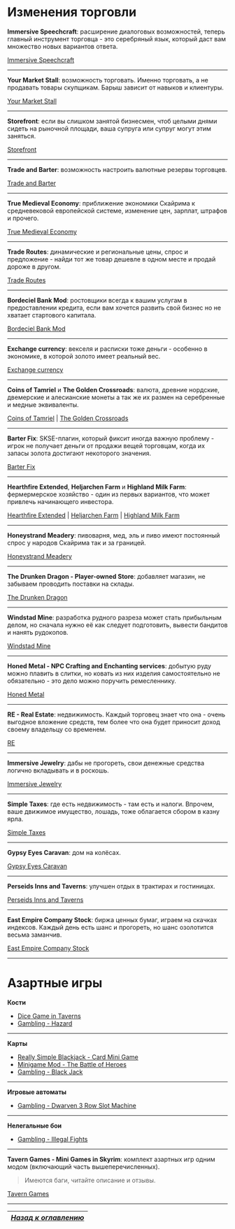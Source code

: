 # Изменения торговли

**Immersive Speechcraft**: расширение диалоговых возможностей, теперь главный инструмент торговца - это серебряный язык, который даст вам множество новых вариантов ответа.

[Immersive Speechcraft](http://www.nexusmods.com/skyrim/mods/63874/)

------

**Your Market Stall**: возможность торговать. Именно торговать, а не продавать товары скупщикам. Барыш зависит от навыков и клиентуры.

[Your Market Stall](http://www.nexusmods.com/skyrim/mods/35305/)

------

**Storefront**: если вы слишком занятой бизнесмен, чтоб целыми днями сидеть на рыночной площади, ваша супруга или супруг могут этим заняться.

[Storefront](http://www.nexusmods.com/skyrim/mods/47712/)

------

**Trade and Barter**: возможность настроить валютные резервы торговцев.

[Trade and Barter](http://www.nexusmods.com/skyrim/mods/34612/)

------

**True Medieval Economy**: приближение экономики Скайрима к средневековой европейской системе, изменение цен, зарплат, штрафов и прочего.

[True Medieval Economy](http://www.nexusmods.com/skyrim/mods/72896/)

------

**Trade Routes**: динамические и региональные цены, спрос и предложение - найди тот же товар дешевле в одном месте и продай дороже в другом.

[Trade Routes](http://www.nexusmods.com/skyrim/mods/49369/)

------

**Bordeciel Bank Mod**: ростовщики всегда к вашим услугам в предоставлении кредита, если вам хочется развить свой бизнес но не хватает стартового капитала.

[Bordeciel Bank Mod](http://www.nexusmods.com/skyrim/mods/56319/)

------

**Exchange currency**: векселя и расписки тоже деньги - особенно в экономике, в которой золото имеет реальный вес.

[Exchange currency](http://www.nexusmods.com/skyrim/mods/67504/)

------

**Coins of Tamriel** и **The Golden Crossroads**: валюта, древние нордские, двемерские и алесианские монеты а так же их размен на серебренные и медные эквиваленты.

[Coins of Tamriel](http://www.nexusmods.com/skyrim/mods/51871/) | [The Golden Crossroads](http://www.nexusmods.com/skyrim/mods/54670/)

------

**Barter Fix**: SKSE-плагин, который фиксит иногда важную проблему - игрок не получает деньги от продажи вещей торговцам, когда их запасы золота достигают некоторого значения.

[Barter Fix](http://www.nexusmods.com/skyrim/mods/85285/)

------

**Hearthfire Extended**, **Heljarchen Farm** и **Highland Milk Farm**: фермермерское хозяйство - один из первых вариантов, что может привлечь начинающего инвестора.

[Hearthfire Extended](http://www.nexusmods.com/skyrim/mods/66783/) | [Heljarchen Farm](http://www.nexusmods.com/skyrim/mods/50992/) | [Highland Milk Farm](http://www.nexusmods.com/skyrim/mods/17865/)

------

**Honeystrand Meadery**: пивоварня, мед, эль и пиво имеют постоянный спрос у народов Скайрима так и за границей.

[Honeystrand Meadery](http://www.nexusmods.com/skyrim/mods/38185/)

------

**The Drunken Dragon - Player-owned Store**: добавляет магазин, не забываем проводить поставки на склады.

[The Drunken Dragon](http://www.nexusmods.com/skyrim/mods/61028/)

------

**Windstad Mine**: разработка рудного разреза может стать прибыльным делом, но сначала нужно её как следует подготовить, вывести бандитов и нанять рудокопов.

[Windstad Mine](http://www.nexusmods.com/skyrim/mods/57879/)

------

**Honed Metal - NPC Crafting and Enchanting services**: добытую руду можно плавить в слитки, но ковать из них изделия самостоятельно не обязательно - это дело можно поручить ремесленнику.

[Honed Metal](http://www.nexusmods.com/skyrim/mods/51024/)

------

**RE - Real Estate**: недвижимость. Каждый торговец знает что она - очень выгодное вложение средств, тем более что она будет приносит доход своему владельцу со временем.

[RE](http://www.nexusmods.com/skyrim/mods/37774/)

------

**Immersive Jewelry**: дабы не прогореть, свои денежные средства логично вкладывать и в роскошь.

[Immersive Jewelry](http://www.nexusmods.com/skyrim/mods/64283/)

------

**Simple Taxes**: где есть недвижимость - там есть и налоги. Впрочем, ваше движимое имущество, лошадь, тоже облагается сбором в казну ярла.

[Simple Taxes](http://www.nexusmods.com/skyrim/mods/57239/)

------

**Gypsy Eyes Caravan**: дом на колёсах.

[Gypsy Eyes Caravan](http://www.nexusmods.com/skyrim/mods/33219/)

------

**Perseids Inns and Taverns**: улучшен отдых в трактирах и гостиницах.

[Perseids Inns and Taverns](http://www.nexusmods.com/skyrim/mods/25029/)

------

**East Empire Company Stock**: биржа ценных бумаг, играем на скачках индексов. Каждый день есть шанс и прогореть, но шанс озолотится весьма заманчив.

[East Empire Company Stock](http://www.nexusmods.com/skyrim/mods/62610/)

------

# Азартные игры

**Кости**

+ [Dice Game in Taverns](http://www.nexusmods.com/skyrim/mods/17711/)
+ [Gambling - Hazard](http://www.nexusmods.com/skyrim/mods/64278/)

------

**Карты**

+ [Really Simple Blackjack - Card Mini Game](http://www.nexusmods.com/skyrim/mods/67050/)
+ [Minigame Mod - The Battle of Heroes](http://www.nexusmods.com/skyrim/mods/65141/)
+ [Gambling - Black Jack](http://www.nexusmods.com/skyrim/mods/64280/)

------

**Игровые автоматы**

+ [Gambling - Dwarven 3 Row Slot Machine](http://www.nexusmods.com/skyrim/mods/64273/)

------

**Нелегальные бои**

+ [Gambling - Illegal Fights](http://www.nexusmods.com/skyrim/mods/64281/)

------

**Tavern Games - Mini Games in Skyrim**: комплект азартных игр одним модом (включающий часть вышеперечисленных).

> Имеются баги, читайте описание и отзывы.

[Tavern Games](http://www.nexusmods.com/skyrim/mods/68553/)

------

|[*Назад к оглавлению*](../01_Оглавление.md)|
|:---:|

